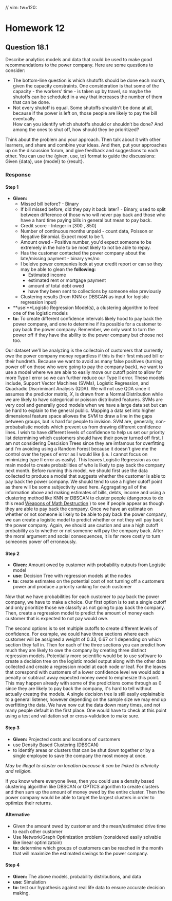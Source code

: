 // vim: tw=120:
# Homework 12
## Question 18.1
Describe analytics models and data that could be used to make good recommendations to the power 
company.
Here are some questions to consider:
  - The bottom-line question is which shutoffs should be done each month, given 
  the capacity constraints.  One consideration is that some of the capacity - 
  the workers' time - is taken up by travel, so maybe the shutoffs can be scheduled 
  in a way that increases the number of them that can be done.
  - Not every shutoff is equal.  Some shutoffs shouldn't be done at all, because 
  if the power is left on, those people are likely to pay the bill eventually.  
      How can you identify which shutoffs should or shouldn’t be done?  And 
    among the ones to shut off, how should they be prioritized? 
    
Think about the problem and your approach. Then talk about it with other learners, 
and share and combine your ideas.  And then, put your approaches up on the 
discussion forum, and give feedback and suggestions to each other.  You can 
use the {given, use, to} format to guide the discussions: Given {data}, use {model} to {result}.

### Response
#### Step 1
  - **Given:** 
    - Missed bill before? - Binary
    - If bill missed before, did they pay it back later? - Binary, used to split between difference of those who will
      never pay back and those who have a hard time paying bills in general but mean to pay back.
    - Credit score - Integer in [300 , 850]
    - Number of continuous months unpaid - count data, Poisson or Negative Binomial. Expect most to be 1.
    - Amount owed - Positive number, you'd expect someone to be extremely in the hole to be most likely to not be able to repay.
    - Has the customer contacted the power company about the late/missing payment - binary yes/no
    - I beleive power companies look at your credit report or can so they may be able to glean the **following:**
      - Estimated income
      - estimated rent or mortgage payment
      - amount of total debt owed
      - have they been sent to collections by someone else previously
    - Clustering results (from KNN or DBSCAN as input for logistic regression input)
  - **use:**Logistic Regression Model(s), a clustering algorithm to feed one of the logistic models
  - **to:** To create different confidence intervals likely hood to pay back the power company, and one to determine if its
    possible for a customer to pay back the power company. Remember, we only want to turn the power off if they have the
    ability to the power company but choose not too. 

Our dataset we'll be analyzing is the collectoin of customers that currently
owe the power company money regardless if this is their first missed bill or
their hundreth. Because we want to avoid as many false positives (turning power
off on those who were going to pay the company back), we want to use a model
where we are able to easily move our cutoff point to allow for more Type I error
so we can further reduce our Type II error. These models include, Support Vector Machines (SVMs), Logistic Regression,
and Quadradic Discriminant Analysis (QDA). We will not use QDA since it assumes the predictor matrix, _X_, is drawn from
a Normal Distribution while we are likely to have categorical or poisson distributed features. SVMs are very cool and
generally good models when we have a large data set but can be hard to explain to the general public. Mapping a data set
into higher dimensional feature space allowes the SVM to draw a line in the gaps between groups, but is hard for people
to invision. SVM are, generally,  non-probabalistic models which prevent us from drawing different confidence lines. I
wish to have different levels of confidence to help us set our priority list determining which customers should have
their power turned off first. I am not considering Descision Trees since they are imfamous for overfitting and I'm
avoiding using a Random Forest because it doesn't give me the control over the types of error as I would like (i.e. I
cannot focus on minimizing type II error as easily).  This leaves Logistic Regression as our main model to create
probabilities of who is likely to pay back the company next month. Before running this model, we should first use the
data collected to produce a model that suggests whether the customer is able to pay back the power company. We should
tend to use a higher cutoff point as there will be some subjectivity used here. Aggragating all of the information above
and making estimates of bills, debts, income and using a clustering method like KNN or DBSCAN to cluster people (dangerous to do this
read [Weapons of Math Destruction](https://www.amazon.com/Weapons-Math-Destruction-Increases-Inequality/dp/0553418815)
) to see if people appear as though they are able to pay back the company. Once we have an estimate on whether or not
someone is likely to be able to pay back the power company, we can create a logistic model to predict whether or not
they will pay back the power company. Again, we should use caution and use a high cutoff probability as to whether or
not someone will pay the company back. After the moral argument and social consequences, it is far more costly to turn
someones power off erroneously. 
#### Step 2
  - **Given:** Amount owed by customer with probability outputs from Logistic model
  - **use:** Decision Tree with regression models at the nodes
  - **to:** create estimates on the potential cost of not turning off a customers power and produce a priority ranking for
    each customer

Now that we have probabilities for each customer to pay back the power company, we have to make a choice. Our first
option is to set a single cutoff and only prioritize those we classify as not going to pay back the company. Then,
create a regression model to predict the amount of money each customer that is expected to not pay would owe. 

The second options is to set multiple cutoffs to create different levels of confidence. For example, we could have three 
sections where each customer will be assigned a weight of 0.33, 0.67 or 1 depending on which section they fall in. Then
for each of the three sections you can predict how much they are likely to owe the company by creating three distinct 
regression models. Potentially more scientific would be to use software to create a decision tree on the logistic model
output along with the other data collected and create a regression model at each node or leaf. For the leaves that
corespond with customers of a lower confidence level we would add a penalty or subtract away expected money owed to
emphesize this point. This may happen already with some of the predictions come through as 0 since they are likely to
pay back the company, it's hard to tell without actually creatng the models.  A single decision tree is
still easily explainable to a general listener, however depending on the sample size we may end up overfitting the data.
We have now cut the data down many times, and not many people default in the first place. One would have to check at
this point using a test and validation set or cross-validation to make sure. 
#### Step 3
  - **Given:** Projected costs and locations of customers 
  - use Density Based Clustering (DBSCAN)
  - to identify areas or clusters that can be shut down together or by a single employee  to save the company 
  the most money at once. 

_May be illegal to cluster on location because it can be linked to ethnicity and religion._

If you know where everyone lives, then you could use a density based clustering algorithm like DBSCAN or OPTICS
algorithm to create clusters and then sum up the amount of money owed by the entire cluster. Then the power company
would be able to target the largest clusters in order to optimize their returns.

#### Alternative
  - Given the amount owed by customer and the mean/estimated drive time to each other customer
  - Use Network/Graph Optimization problem (considered easily solvable like linear optimizatoin)
  - **to:** determine which groups of customers can be reached in the month that will maximize the estimated savings to the
    power company. 

#### Step 4
  - **Given:** The above models, probability distributions,  and data
  - **use:** Simulation
  - **to:** test our hypothesis against real life data to ensure accurate decision making. 
